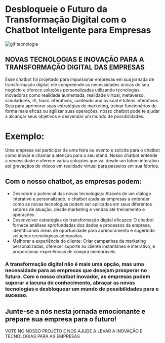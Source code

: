 # Desbloqueie o Futuro da Transformação Digital com o Chatbot Inteligente para Empresas
![gif tecnologia](https://github.com/Guilherme5ilva/Projeto-Imers-o-I.A/blob/main/Design%20sem%20nome.gif)

## NOVAS TECNOLOGIAS E INOVAÇÃO PARA A TRANSFORMAÇÃO DIGITAL DAS EMPRESAS

Esse chatbot foi projetado para impulsionar empresas em sua jornada de transformação digital, ele compreende as necessidades únicas do seu negócio e oferece soluções personalizadas utilizando tecnologias inovadoras como realidade aumentada, realidade virtual, metaverso, simuladores, IA, tours interativos, conteúdo audiovisual e totens interativos. Seja para aprimorar suas estratégias de marketing, treinar funcionários de forma mais eficaz ou agilizar suas operações, nosso chatbot pode te ajudar a alcançar seus objetivos e desvendar um mundo de possibilidades.

# Exemplo:
Uma empresa vai participar de uma feira ou evento e solicita para o chatbot como inovar e chamar a atenção para o seu stand.
Nosso chatbot entende a necessidade e oferece varias soluções que vai desde um totem interativo até gravaçãos de vídeos em realidade virtual para passeios em sua fábrica.


## Com o nosso chatbot, as empresas podem:
* Descobrir o potencial das novas tecnologias: Através de um diálogo interativo e personalizado, o chatbot ajuda as empresas a entender como as novas tecnologias podem ser aplicadas em seus diferentes setores de atuação, desde marketing e vendas até treinamento e operações.
* Desenvolver estratégias de transformação digital eficazes: O chatbot fornece análises aprofundadas dos dados e processos da empresa, identificando áreas de oportunidade para aprimoramento e sugerindo soluções tecnológicas adequadas.
* Melhorar a experiência do cliente: Criar campanhas de marketing personalizadas, oferecer suporte ao cliente instantâneo e interativo, e proporcionar experiências de compra memoráveis.





### A transformação digital não é mais uma opção, mas uma necessidade para as empresas que desejam prosperar no futuro. Com o nosso chatbot inovador, as empresas podem superar a lacuna do conhecimento, abraçar as novas tecnologias e desbloquear um mundo de possibilidades para o sucesso.


## Junte-se a nós nesta jornada emocionante e prepare sua empresa para o futuro!


VOTE NO NOSSO PROJETO E NOS AJUDE A LEVAR A INOVAÇÃO E TECNOLOGIAS PARA AS EMPRESAS

